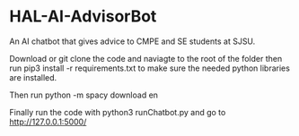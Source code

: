 # HAL-AI-AdvisorBot
An AI chatbot that gives advice to CMPE and SE students at SJSU.

Download or git clone the code and naviagte to the root of the folder then
run pip3 install -r requirements.txt to make sure the needed python libraries are installed.

Then run python -m spacy download en

Finally run the code with python3 runChatbot.py and go to http://127.0.0.1:5000/
